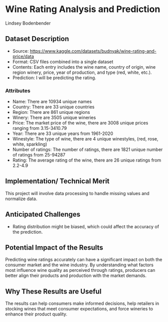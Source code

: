 # Wine Rating Analysis and Prediction

Lindsey Bodenbender

## Dataset Description
- Source: https://www.kaggle.com/datasets/budnyak/wine-rating-and-price/data 
- Format: CSV files combined into a single dataset
- Contents: Each entry includes the wine name, country of origin, wine region winery, price, year of production, and type (red, white, etc.).
- Prediction: I will be predicting the rating.

### Attributes
- Name: There are 10934 unique names
- Country: There are 33 unique countries
- Region: There are 861 unique regions
- Winery: There are 3505 unique wineries
- Price: The market price of the wine, there are 3008 unique prices ranging from 3.15-3410.79
- Year: There are 33 unique years from 1961-2020
- Winestyle: The type of wine, there are 4 unique winestyles, (red, rose, white, sparkling)
- Number of ratings: The number of ratings, there are 1821 unique number of ratings from 25-94287
- Rating: The average rating of the wine, there are 26 unique ratings from 2.2-4.9

## Implementation/ Technical Merit
This project will involve data processing to handle missing values and normalize data.

## Anticipated Challenges
- Rating distribution might be biased, which could affect the accuracy of the prediction.

## Potential Impact of the Results
Predicting wine ratings accurately can have a significant impact on both the consumer market and the wine industry. By understanding what factors most influence wine quality as perceived through ratings, producers can better align their products and production with the market demands.

## Why These Results are Useful
The results can help consumers make informed decisions, help retailers in stocking wines that meet consumer expectations, and force wineries to enhance their product quality.

